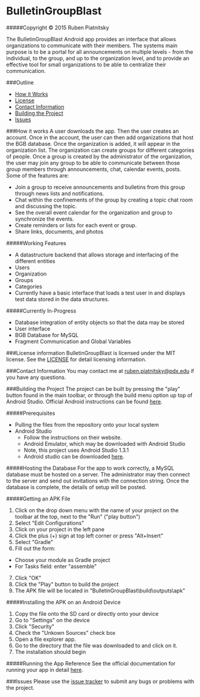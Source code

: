 # BulletinGroupBlast
#####Copyright © 2015 Ruben Piatnitsky

The BulletinGroupBlast Android app provides an interface that allows organizations to communicate with their members. The systems main purpose is to be a portal for all announcements on multiple levels - from the individual, to the group, and up to the organization level, and to provide an effective tool for small organizations to be able to centralize their communication.

###Outline
* [How it Works](#how-it-works)
* [License](#license-information)
* [Contact Information](#contact-information)
* [Building the Project](#building-the-project)
* [Issues](#issues)


###How it works
A user downloads the app. Then the user creates an account. Once in the account, the user can then add organizations that host the BGB database. Once the organization is added, it will appear in the organization list. The organization can create groups for different categories of people. Once a group is created by the administrator of the organization, the user may join any group to be able to communicate between those group members through announcements, chat, calendar events, posts. Some of the features are:

* Join a group to receive announcements and bulletins from this group through news lists and notifications.
* Chat within the confinements of the group by creating a topic chat room and discussing the topic.
* See the overall event calendar for the organization and group to synchronize the events.
* Create reminders or lists for each event or group.
* Share links, documents, and photos

#####Working Features
* A datastructure backend that allows storage and interfacing of the different entities
* Users
* Organization
* Groups
* Categories
* Currently have a basic interface that loads a test user in and displays test data stored in the data structures.

#####Currently In-Progress
* Database integration of entity objects so that the data may be stored
* User interface
* BGB Database for MySQL
* Fragment Communication and Global Variables

###License information
BulletinGroupBlast is licensed under the MIT license. See the [LICENSE](LICENSE) for detail licensing information.

###Contact Information
You may contact me at ruben.piatnitsky@pdx.edu if you have any questions.

###Building the Project
The project can be built by pressing the "play" button found in the main toolbar, or through the build menu option up top of Android Studio. Official Android instructions can be found [here](https://developer.android.com/intl/ko/tools/building/building-studio.html).

#####Prerequisites
* Pulling the files from the repository onto your local system
* Android Studio
  * Follow the instructions on their website.
  * Android Emulator, which may be downloaded with Android Studio
  * Note, this project uses Android Studio 1.3.1
  * Android studio can be downloaded [here](https://developer.android.com/intl/ko/sdk/index.html#Other).

#####Hosting the Database
For the app to work correctly, a MySQL database must be hosted on a server. The administrator may then connect to the server and send out invitations with the connection string. Once the database is complete, the details of setup will be posted.

#####Getting an APK File

1. Click on the drop down menu with the name of your project on the toolbar at the top, next to the "Run" ("play button")
2. Select "Edit Configurations"
3. Click on your project in the left pane
4. Click the plus (+) sign at top left corner or press "Alt+Insert"
5. Select "Gradle"
6. Fill out the form:
  * Choose your module as Gradle project
  * For Tasks field: enter "assemble"
7. Click "OK"
8. Click the "Play" button to build the project
9. The APK file will be located in "BulletinGroupBlast\build\outputs\apk"
  
#####Installing the APK on an Android Device
1. Copy the file onto the SD card or directly onto your device
2. Go to "Settings" on the device
3. Click "Security"
4. Check the "Unkown Sources" check box
5. Open a file explorer app.
6. Go to the directory that the file was downloaded to and click on it.
7. The installation should begin
    
#####Running the App Reference
See the official documentation for running your app in detail [here](http://developer.android.com/intl/ko/training/basics/firstapp/running-app.html).

###Issues
Please use the [issue tracker](issues) to submit any bugs or problems with the project.
